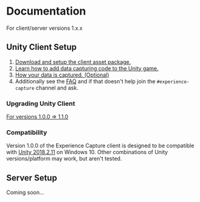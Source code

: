 # Documentation

For client/server versions 1.x.x

## Unity Client Setup

1. [Download and setup the client asset package.](Setup.md)
1. [Learn how to add data capturing code to the Unity game.](Coding.md)
1. [How your data is captured. (Optional)](AboutCapture.md)
1. Additionally see the [FAQ](FAQ.md) and if that doesn't help join the `#experience-capture` channel and ask.

### Upgrading Unity Client

[For versions 1.0.0 => 1.1.0](Updating.md)

### Compatibility

Version 1.0.0 of the Experience Capture client is designed
to be compatible with [Unity 2018.2.11](https://unity3d.com/get-unity/download/archive) on Windows 10.
Other combinations of Unity versions/platform may work, but aren't tested.

## Server Setup

Coming soon...
